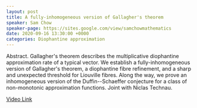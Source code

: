 ```yaml
---
layout: post
title: A fully-inhomogeneous version of Gallagher's theorem
speaker: Sam Chow
speaker-page: https://sites.google.com/view/samchowmathematics
date: 2020-09-16 13:30:00 +0000
categories: Diophantine approximation
---
```


Abstract. Gallagher's theorem describes the multiplicative diophantine 
approximation rate of a typical vector. We establish a fully-inhomogeneous 
version of Gallagher's theorem, a diophantine fibre refinement, and a 
sharp and unexpected threshold for Liouville fibres. Along the way, we 
prove an inhomogeneous version of the Duffin--Schaeffer conjecture for a 
class of non-monotonic approximation functions. Joint with Niclas Technau.

[Video Link](https://drive.google.com/file/d/15h2OvCokQX3hn1rPzUZyDzQ0H8RJak75/)